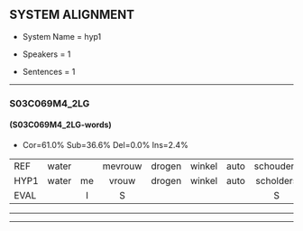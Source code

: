 
## SYSTEM ALIGNMENT

- System Name = hyp1

- Speakers = 1

- Sentences = 1

---

### S03C069M4_2LG

#### (S03C069M4_2LG-words)

- Cor=61.0%	Sub=36.6%	Del=0.0%	Ins=2.4%

|  |  |  |  |  |  |  |  |  |  |  |  |  |  |  |  |  |  |  |  |  |  |  |  |  |  |  |  |  |  |  |  |  |  |  |  |  |  |  |  |  |  |
|:--- |:---:|:---:|:---:|:---:|:---:|:---:|:---:|:---:|:---:|:---:|:---:|:---:|:---:|:---:|:---:|:---:|:---:|:---:|:---:|:---:|:---:|:---:|:---:|:---:|:---:|:---:|:---:|:---:|:---:|:---:|:---:|:---:|:---:|:---:|:---:|:---:|:---:|:---:|:---:|:---:|:---:|
| REF | water |  | mevrouw | drogen | winkel | auto | schouders | verhaal | koning | moeilijk | speelplaats | drinken | hoofdpijn | regen | vliegtuig | stoppen | opnieuw | gooien | sneeuwen | moeder | liedje | potlood | fietsbel | vinger | dichtbij | meisje | chauffeur | muziek | waarom | scheuren | lawaai | zwemmen | vuurwerk | appel | cola | kussen | eerste | circus | kleuren | voetbal | vlinder |
| HYP1 | water | me | vrouw | drogen | winkel | auto | scholders | vooraal | koning | woerijk | speelplaats | drinken | hoofdpan | dreigen | vliegtuig | stoppen | opnieuw | gooien | snieuwen | moeder | leedje | potlout | fietsbel | vinger | dicgtbel | wasje | chauffeur | muziek | waarom | scheuren | lawaai | swemmen | schuurwerk | appel | coola | kussen | eerste | circus | kleuren | voetbal | vliende |
| EVAL |  | I | S |  |  |  | S | S |  | S |  |  | S | S |  |  |  |  | S |  | S | S |  |  | S | S |  |  |  |  |  | S | S |  | S |  |  |  |  |  | S |
---

---
